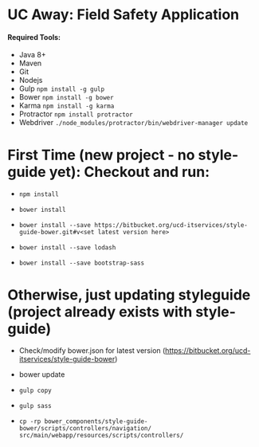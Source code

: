 # UC Away: Field Safety Application

#### Required Tools:
* Java 8+
* Maven
* Git
* Nodejs
* Gulp `npm install -g gulp`
* Bower `npm install -g bower`
* Karma `npm install -g karma`
* Protractor `npm install protractor`
* Webdriver `./node_modules/protractor/bin/webdriver-manager update`

# First Time (new project - no style-guide yet): Checkout and run:
* `npm install`
* `bower install`


* `bower install --save https://bitbucket.org/ucd-itservices/style-guide-bower.git#v<set latest version here>`
* `bower install --save lodash`
* `bower install --save bootstrap-sass`


# Otherwise, just updating styleguide  (project already exists with style-guide)
* Check/modify bower.json for latest version (https://bitbucket.org/ucd-itservices/style-guide-bower)

* bower update
* `gulp copy`
* `gulp sass`

* `cp -rp bower_components/style-guide-bower/scripts/controllers/navigation/ src/main/webapp/resources/scripts/controllers/`


